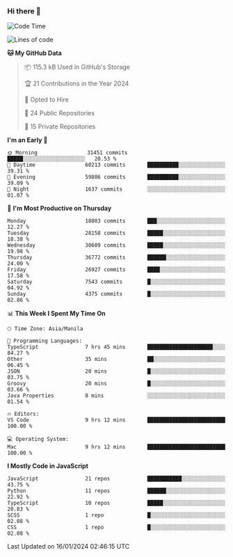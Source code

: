 ### Hi there 👋

<!--START_SECTION:waka-->
![Code Time](http://img.shields.io/badge/Code%20Time-522%20hrs%2057%20mins-blue)

![Lines of code](https://img.shields.io/badge/From%20Hello%20World%20I%27ve%20Written-62.2%20million%20lines%20of%20code-blue)

**🐱 My GitHub Data** 

> 📦 115.3 kB Used in GitHub's Storage 
 > 
> 🏆 21 Contributions in the Year 2024
 > 
> 💼 Opted to Hire
 > 
> 📜 24 Public Repositories 
 > 
> 🔑 15 Private Repositories 
 > 
**I'm an Early 🐤** 

```text
🌞 Morning                31451 commits       █████░░░░░░░░░░░░░░░░░░░░   20.53 % 
🌆 Daytime                60213 commits       ██████████░░░░░░░░░░░░░░░   39.31 % 
🌃 Evening                59886 commits       ██████████░░░░░░░░░░░░░░░   39.09 % 
🌙 Night                  1637 commits        ░░░░░░░░░░░░░░░░░░░░░░░░░   01.07 % 
```
📅 **I'm Most Productive on Thursday** 

```text
Monday                   18803 commits       ███░░░░░░░░░░░░░░░░░░░░░░   12.27 % 
Tuesday                  28158 commits       █████░░░░░░░░░░░░░░░░░░░░   18.38 % 
Wednesday                30609 commits       █████░░░░░░░░░░░░░░░░░░░░   19.98 % 
Thursday                 36772 commits       ██████░░░░░░░░░░░░░░░░░░░   24.00 % 
Friday                   26927 commits       ████░░░░░░░░░░░░░░░░░░░░░   17.58 % 
Saturday                 7543 commits        █░░░░░░░░░░░░░░░░░░░░░░░░   04.92 % 
Sunday                   4375 commits        █░░░░░░░░░░░░░░░░░░░░░░░░   02.86 % 
```


📊 **This Week I Spent My Time On** 

```text
🕑︎ Time Zone: Asia/Manila

💬 Programming Languages: 
TypeScript               7 hrs 45 mins       █████████████████████░░░░   84.27 % 
Other                    35 mins             ██░░░░░░░░░░░░░░░░░░░░░░░   06.45 % 
JSON                     20 mins             █░░░░░░░░░░░░░░░░░░░░░░░░   03.75 % 
Groovy                   20 mins             █░░░░░░░░░░░░░░░░░░░░░░░░   03.66 % 
Java Properties          8 mins              ░░░░░░░░░░░░░░░░░░░░░░░░░   01.54 % 

🔥 Editors: 
VS Code                  9 hrs 12 mins       █████████████████████████   100.00 % 

💻 Operating System: 
Mac                      9 hrs 12 mins       █████████████████████████   100.00 % 
```

**I Mostly Code in JavaScript** 

```text
JavaScript               21 repos            ███████████░░░░░░░░░░░░░░   43.75 % 
Python                   11 repos            ██████░░░░░░░░░░░░░░░░░░░   22.92 % 
TypeScript               10 repos            █████░░░░░░░░░░░░░░░░░░░░   20.83 % 
SCSS                     1 repo              █░░░░░░░░░░░░░░░░░░░░░░░░   02.08 % 
CSS                      1 repo              █░░░░░░░░░░░░░░░░░░░░░░░░   02.08 % 
```




 Last Updated on 16/01/2024 02:46:15 UTC
<!--END_SECTION:waka-->
